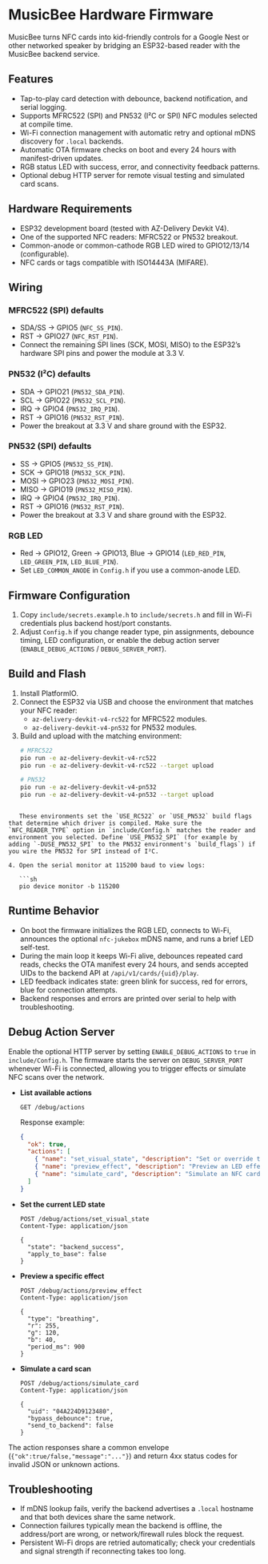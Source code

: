 # MusicBee Hardware Firmware

MusicBee turns NFC cards into kid-friendly controls for a Google Nest or other networked speaker by bridging an ESP32-based reader with the MusicBee backend service.

## Features
- Tap-to-play card detection with debounce, backend notification, and serial logging.
- Supports MFRC522 (SPI) and PN532 (I²C or SPI) NFC modules selected at compile time.
- Wi-Fi connection management with automatic retry and optional mDNS discovery for `.local` backends.
- Automatic OTA firmware checks on boot and every 24 hours with manifest-driven updates.
- RGB status LED with success, error, and connectivity feedback patterns.
- Optional debug HTTP server for remote visual testing and simulated card scans.

## Hardware Requirements
- ESP32 development board (tested with AZ-Delivery Devkit V4).
- One of the supported NFC readers: MFRC522 or PN532 breakout.
- Common-anode or common-cathode RGB LED wired to GPIO12/13/14 (configurable).
- NFC cards or tags compatible with ISO14443A (MIFARE).

## Wiring
### MFRC522 (SPI) defaults
- SDA/SS → GPIO5 (`NFC_SS_PIN`).
- RST → GPIO27 (`NFC_RST_PIN`).
- Connect the remaining SPI lines (SCK, MOSI, MISO) to the ESP32’s hardware SPI pins and power the module at 3.3 V.

### PN532 (I²C) defaults
- SDA → GPIO21 (`PN532_SDA_PIN`).
- SCL → GPIO22 (`PN532_SCL_PIN`).
- IRQ → GPIO4 (`PN532_IRQ_PIN`).
- RST → GPIO16 (`PN532_RST_PIN`).
- Power the breakout at 3.3 V and share ground with the ESP32.

### PN532 (SPI) defaults
- SS → GPIO5 (`PN532_SS_PIN`).
- SCK → GPIO18 (`PN532_SCK_PIN`).
- MOSI → GPIO23 (`PN532_MOSI_PIN`).
- MISO → GPIO19 (`PN532_MISO_PIN`).
- IRQ → GPIO4 (`PN532_IRQ_PIN`).
- RST → GPIO16 (`PN532_RST_PIN`).
- Power the breakout at 3.3 V and share ground with the ESP32.

### RGB LED
- Red → GPIO12, Green → GPIO13, Blue → GPIO14 (`LED_RED_PIN`, `LED_GREEN_PIN`, `LED_BLUE_PIN`).
- Set `LED_COMMON_ANODE` in `Config.h` if you use a common-anode LED.

## Firmware Configuration
1. Copy `include/secrets.example.h` to `include/secrets.h` and fill in Wi-Fi credentials plus backend host/port constants.
2. Adjust `Config.h` if you change reader type, pin assignments, debounce timing, LED configuration, or enable the debug action server (`ENABLE_DEBUG_ACTIONS` / `DEBUG_SERVER_PORT`).

## Build and Flash
1. Install PlatformIO.
2. Connect the ESP32 via USB and choose the environment that matches your NFC reader:
   - `az-delivery-devkit-v4-rc522` for MFRC522 modules.
   - `az-delivery-devkit-v4-pn532` for PN532 modules.
3. Build and upload with the matching environment:
   ```sh
   # MFRC522
   pio run -e az-delivery-devkit-v4-rc522
   pio run -e az-delivery-devkit-v4-rc522 --target upload

   # PN532
   pio run -e az-delivery-devkit-v4-pn532
   pio run -e az-delivery-devkit-v4-pn532 --target upload
```

   These environments set the `USE_RC522` or `USE_PN532` build flags that determine which driver is compiled. Make sure the `NFC_READER_TYPE` option in `include/Config.h` matches the reader and environment you selected. Define `USE_PN532_SPI` (for example by adding `-DUSE_PN532_SPI` to the PN532 environment's `build_flags`) if you wire the PN532 for SPI instead of I²C.

4. Open the serial monitor at 115200 baud to view logs:

   ```sh
   pio device monitor -b 115200
   ```

## Runtime Behavior

* On boot the firmware initializes the RGB LED, connects to Wi-Fi, announces the optional `nfc-jukebox` mDNS name, and runs a brief LED self-test.
* During the main loop it keeps Wi-Fi alive, debounces repeated card reads, checks the OTA manifest every 24 hours, and sends accepted UIDs to the backend API at `/api/v1/cards/{uid}/play`.
* LED feedback indicates state: green blink for success, red for errors, blue for connection attempts.
* Backend responses and errors are printed over serial to help with troubleshooting.

## Debug Action Server

Enable the optional HTTP server by setting `ENABLE_DEBUG_ACTIONS` to `true` in `include/Config.h`. The firmware starts the server on `DEBUG_SERVER_PORT` whenever Wi-Fi is connected, allowing you to trigger effects or simulate NFC scans over the network.

* **List available actions**

  ```http
  GET /debug/actions
  ```

  Response example:

  ```json
  {
    "ok": true,
    "actions": [
      { "name": "set_visual_state", "description": "Set or override the current LED state." },
      { "name": "preview_effect", "description": "Preview an LED effect with custom colours." },
      { "name": "simulate_card", "description": "Simulate an NFC card scan with an arbitrary UID." }
    ]
  }
  ```

* **Set the current LED state**

  ```http
  POST /debug/actions/set_visual_state
  Content-Type: application/json

  {
    "state": "backend_success",
    "apply_to_base": false
  }
  ```

* **Preview a specific effect**

  ```http
  POST /debug/actions/preview_effect
  Content-Type: application/json

  {
    "type": "breathing",
    "r": 255,
    "g": 120,
    "b": 40,
    "period_ms": 900
  }
  ```

* **Simulate a card scan**

  ```http
  POST /debug/actions/simulate_card
  Content-Type: application/json

  {
    "uid": "04A224D9123480",
    "bypass_debounce": true,
    "send_to_backend": false
  }
  ```

The action responses share a common envelope (`{"ok":true/false,"message":"..."}`) and return 4xx status codes for invalid JSON or unknown actions.

## Troubleshooting

* If mDNS lookup fails, verify the backend advertises a `.local` hostname and that both devices share the same network.
* Connection failures typically mean the backend is offline, the address/port are wrong, or network/firewall rules block the request.
* Persistent Wi-Fi drops are retried automatically; check your credentials and signal strength if reconnecting takes too long.

